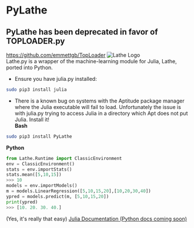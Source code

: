 # PyLathe
## PyLathe has been deprecated in favor of TOPLOADER.py
https://github.com/emmettgb/TopLoader
![Lathe Logo](http://lathe.ai/logo.png)\
Lathe.py is a wrapper of the machine-learning module for Julia, Lathe, ported into Python.
- Ensure you have julia.py installed:
```bash
sudo pip3 install julia
```
- There is a known bug on systems with the Aptitude package manager where the Julia executable will fail to load. Unfortunately the issue is with julia.py trying to access Julia in a directory which Apt does not put Julia.
Install it!\
**Bash**
```bash
sudo pip3 install PyLathe
```
**Python**
```python
from Lathe.Runtime import ClassicEnvironment
env = ClassicEnvironment()
stats = env.importStats()
stats.mean([5,10,15])
>>> 10
models = env.importModels()
m = models.LinearRegression([5,10,15,20],[10,20,30,40])
ypred = models.predict(m, [5,10,15,20])
print(ypred)
>>> [10. 20. 30. 40.]

```
(Yes, it's really that easy)
[Julia Documentation (Python docs coming soon)](http://lathe.ai/doc.html)
